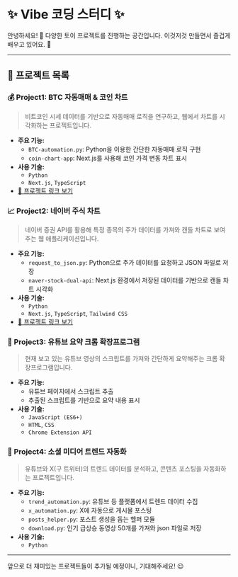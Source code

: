 # ✨ Vibe 코딩 스터디 ✨

안녕하세요! 👋 다양한 토이 프로젝트를 진행하는 공간입니다.
이것저것 만들면서 즐겁게 배우고 있어요. 🥳

---

## 🚀 프로젝트 목록

### 💰 Project1: BTC 자동매매 & 코인 차트

> 비트코인 시세 데이터를 기반으로 자동매매 로직을 연구하고, 웹에서 차트를 시각화하는 프로젝트입니다.

- **주요 기능:**
  - `BTC-automation.py`: Python을 이용한 간단한 자동매매 로직 구현
  - `coin-chart-app`: Next.js를 사용해 코인 가격 변동 차트 표시
- **사용 기술:**
  - `Python`
  - `Next.js`, `TypeScript`
- [🔗 프로젝트 링크 보기](https://vibe-coding-iota.vercel.app)

### 📈 Project2: 네이버 주식 차트

> 네이버 증권 API를 활용해 특정 종목의 주가 데이터를 가져와 캔들 차트로 보여주는 웹 애플리케이션입니다.

- **주요 기능:**
  - `request_to_json.py`: Python으로 주가 데이터를 요청하고 JSON 파일로 저장
  - `naver-stock-dual-api`: Next.js 환경에서 저장된 데이터를 기반으로 캔들 차트 시각화
- **사용 기술:**
  - `Python`
  - `Next.js`, `TypeScript`, `Tailwind CSS`
- [🔗 프로젝트 링크 보기](https://vibe-coding-7tff.vercel.app)

### 📝 Project3: 유튜브 요약 크롬 확장프로그램

> 현재 보고 있는 유튜브 영상의 스크립트를 가져와 간단하게 요약해주는 크롬 확장프로그램입니다.

- **주요 기능:**
  - 유튜브 페이지에서 스크립트 추출
  - 추출된 스크립트를 기반으로 요약 내용 표시
- **사용 기술:**
  - `JavaScript (ES6+)`
  - `HTML`, `CSS`
  - `Chrome Extension API`

### 🤖 Project4: 소셜 미디어 트렌드 자동화

> 유튜브와 X(구 트위터)의 트렌드 데이터를 분석하고, 콘텐츠 포스팅을 자동화하는 프로젝트입니다.

- **주요 기능:**
  - `trend_automation.py`: 유튜브 등 플랫폼에서 트렌드 데이터 수집
  - `x_automation.py`: X에 자동으로 게시물 포스팅
  - `posts_helper.py`: 포스트 생성을 돕는 헬퍼 모듈
  - `download.py`: 인기 급상승 동영상 50개를 가져와 json 파일로 저장
- **사용 기술:**
  - `Python`

---

앞으로 더 재미있는 프로젝트들이 추가될 예정이니, 기대해주세요! 😉
